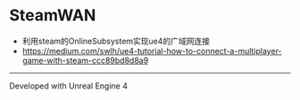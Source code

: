 # SteamWAN
* 利用steam的OnlineSubsystem实现ue4的广域网连接
* https://medium.com/swlh/ue4-tutorial-how-to-connect-a-multiplayer-game-with-steam-ccc89bd8d8a9
---
Developed with Unreal Engine 4
